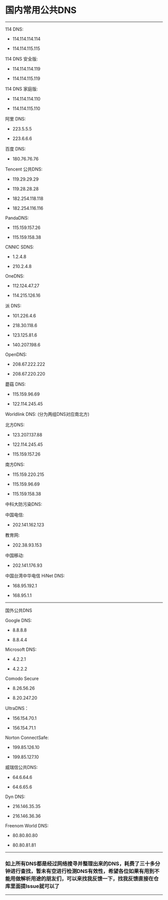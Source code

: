 # 国内常用公共DNS

-----------------------

114 DNS:

- 114.114.114.114

- 114.114.115.115

114 DNS 安全版:

- 114.114.114.119

- 114.114.115.119

114 DNS 家庭版:

- 114.114.114.110

- 114.114.115.110

阿里 DNS:

- 223.5.5.5

- 223.6.6.6

百度 DNS:

- 180.76.76.76

Tencent 公共DNS:

- 119.29.29.29

- 119.28.28.28

- 182.254.118.118

- 182.254.116.116

PandaDNS:

- 115.159.157.26

- 115.159.158.38

CNNIC SDNS:

- 1.2.4.8

- 210.2.4.8

OneDNS:

- 112.124.47.27

- 114.215.126.16

派 DNS:

- 101.226.4.6

- 218.30.118.6

- 123.125.81.6

- 140.207.198.6

OpenDNS:

- 208.67.222.222

- 208.67.220.220

蘑菇 DNS:

- 115.159.96.69

- 122.114.245.45

Worldlink DNS: (分为两组DNS对应南北方)

北方DNS:

- 123.207.137.88

- 122.114.245.45

- 115.159.157.26

南方DNS:

- 115.159.220.215

- 115.159.96.69

- 115.159.158.38

中科大防污染DNS:

中国电信:

- 202.141.162.123

教育网:

- 202.38.93.153

中国移动:

- 202.141.176.93

中国台湾中华电信 HiNet DNS:

- 168.95.192.1

- 168.95.1.1

-----------------------

国外公共DNS

Google DNS:

- 8.8.8.8

- 8.8.4.4

Microsoft DNS:

- 4.2.2.1

- 4.2.2.2

Comodo Secure

- 8.26.56.26

- 8.20.247.20

UltraDNS：

- 156.154.70.1

- 156.154.71.1

Norton ConnectSafe:

- 199.85.126.10

- 199.85.127.10

威瑞信公共DNS:

- 64.6.64.6

- 64.6.65.6

Dyn DNS:

- 216.146.35.35

- 216.146.36.36

Freenom World DNS:

- 80.80.80.80

- 80.80.81.81

-----------------------

### 如上所有DNS都是经过网络搜寻并整理出来的DNS，耗费了三十多分钟进行查找，暂未有空进行检测DNS有效性，希望各位如果有用到不能用做解析用途的朋友们，可以来找我反馈一下，找我反馈直接在仓库里面提Issue就可以了

-----------------------